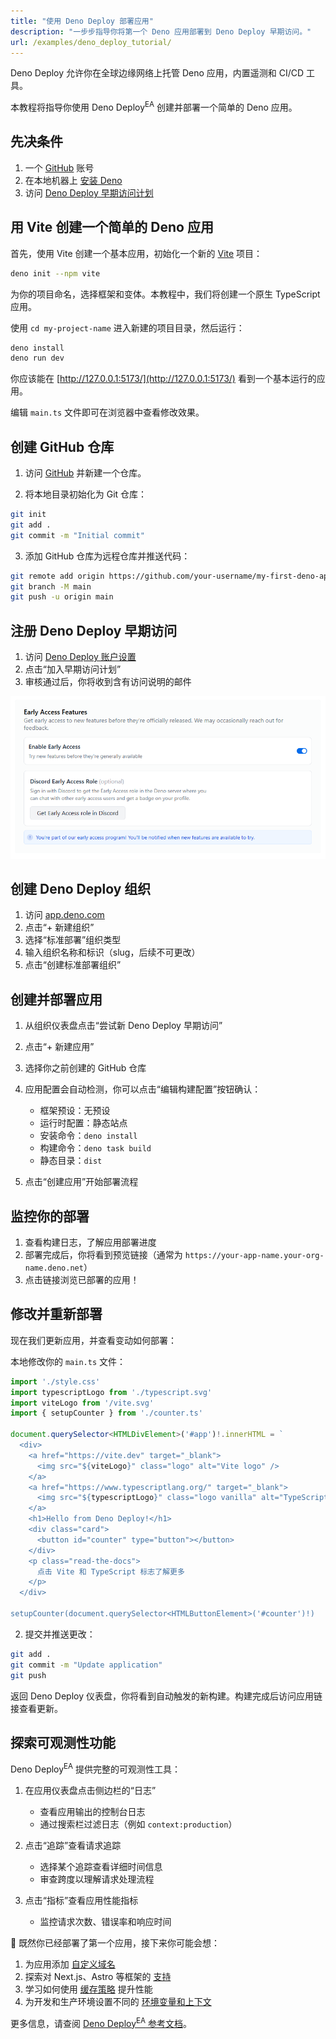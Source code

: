 ```yaml
---
title: "使用 Deno Deploy 部署应用"
description: "一步步指导你将第一个 Deno 应用部署到 Deno Deploy 早期访问。"
url: /examples/deno_deploy_tutorial/
---
```


Deno Deploy 允许你在全球边缘网络上托管 Deno 应用，内置遥测和 CI/CD 工具。

本教程将指导你使用 Deno Deploy<sup>EA</sup> 创建并部署一个简单的 Deno 应用。

## 先决条件

1. 一个 [GitHub](https://github.com) 账号
2. 在本地机器上 [安装 Deno](https://docs.deno.com/runtime/manual/getting_started/installation)
3. 访问
   [Deno Deploy 早期访问计划](https://dash.deno.com/account#early-access)

## 用 Vite 创建一个简单的 Deno 应用

首先，使用 Vite 创建一个基本应用，初始化一个新的
[Vite](https://vite.dev/guide/) 项目：

```sh
deno init --npm vite
```

为你的项目命名，选择框架和变体。本教程中，我们将创建一个原生 TypeScript 应用。

使用 `cd my-project-name` 进入新建的项目目录，然后运行：

```sh
deno install
deno run dev
```

你应该能在 [http://127.0.0.1:5173/](http://127.0.0.1:5173/) 看到一个基本运行的应用。

编辑 `main.ts` 文件即可在浏览器中查看修改效果。

## 创建 GitHub 仓库

1. 访问 [GitHub](https://github.com) 并新建一个仓库。

2. 将本地目录初始化为 Git 仓库：

```sh
git init
git add .
git commit -m "Initial commit"
```

3. 添加 GitHub 仓库为远程仓库并推送代码：

```sh
git remote add origin https://github.com/your-username/my-first-deno-app.git
git branch -M main
git push -u origin main
```

## 注册 Deno Deploy 早期访问

1. 访问
   [Deno Deploy 账户设置](https://dash.deno.com/account#early-access)
2. 点击“加入早期访问计划”
3. 审核通过后，你将收到含有访问说明的邮件

![早期访问加入截图](./images/join.png)

## 创建 Deno Deploy 组织

1. 访问 [app.deno.com](https://app.deno.com)
2. 点击“+ 新建组织”
3. 选择“标准部署”组织类型
4. 输入组织名称和标识（slug，后续不可更改）
5. 点击“创建标准部署组织”

## 创建并部署应用

1. 从组织仪表盘点击“尝试新 Deno Deploy 早期访问”
2. 点击“+ 新建应用”
3. 选择你之前创建的 GitHub 仓库
4. 应用配置会自动检测，你可以点击“编辑构建配置”按钮确认：
   - 框架预设：无预设
   - 运行时配置：静态站点
   - 安装命令：`deno install`
   - 构建命令：`deno task build`
   - 静态目录：`dist`

5. 点击“创建应用”开始部署流程

## 监控你的部署

1. 查看构建日志，了解应用部署进度
2. 部署完成后，你将看到预览链接（通常为
   `https://your-app-name.your-org-name.deno.net`）
3. 点击链接浏览已部署的应用！

## 修改并重新部署

现在我们更新应用，并查看变动如何部署：

本地修改你的 `main.ts` 文件：

```ts title="main.ts"
import './style.css'
import typescriptLogo from './typescript.svg'
import viteLogo from '/vite.svg'
import { setupCounter } from './counter.ts'

document.querySelector<HTMLDivElement>('#app')!.innerHTML = `
  <div>
    <a href="https://vite.dev" target="_blank">
      <img src="${viteLogo}" class="logo" alt="Vite logo" />
    </a>
    <a href="https://www.typescriptlang.org/" target="_blank">
      <img src="${typescriptLogo}" class="logo vanilla" alt="TypeScript logo" />
    </a>
    <h1>Hello from Deno Deploy!</h1>
    <div class="card">
      <button id="counter" type="button"></button>
    </div>
    <p class="read-the-docs">
      点击 Vite 和 TypeScript 标志了解更多
    </p>
  </div>

setupCounter(document.querySelector<HTMLButtonElement>('#counter')!)
```

2. 提交并推送更改：

```sh
git add .
git commit -m "Update application"
git push
```

返回 Deno Deploy 仪表盘，你将看到自动触发的新构建。构建完成后访问应用链接查看更新。

## 探索可观测性功能

Deno Deploy<sup>EA</sup> 提供完整的可观测性工具：

1. 在应用仪表盘点击侧边栏的“日志”
   - 查看应用输出的控制台日志
   - 通过搜索栏过滤日志（例如 `context:production`）

2. 点击“追踪”查看请求追踪
   - 选择某个追踪查看详细时间信息
   - 审查跨度以理解请求处理流程

3. 点击“指标”查看应用性能指标
   - 监控请求次数、错误率和响应时间

🦕 既然你已经部署了第一个应用，接下来你可能会想：

1. 为应用添加 [自定义域名](/deploy/early-access/reference/domains/)
2. 探索对 Next.js、Astro 等框架的 [支持](/deploy/early-access/reference/frameworks/)
3. 学习如何使用 [缓存策略](/deploy/early-access/reference/caching/) 提升性能
4. 为开发和生产环境设置不同的
   [环境变量和上下文](/deploy/early-access/reference/env-vars-and-contexts/)

更多信息，请查阅
[Deno Deploy<sup>EA</sup> 参考文档](/deploy/early-access/reference/)。